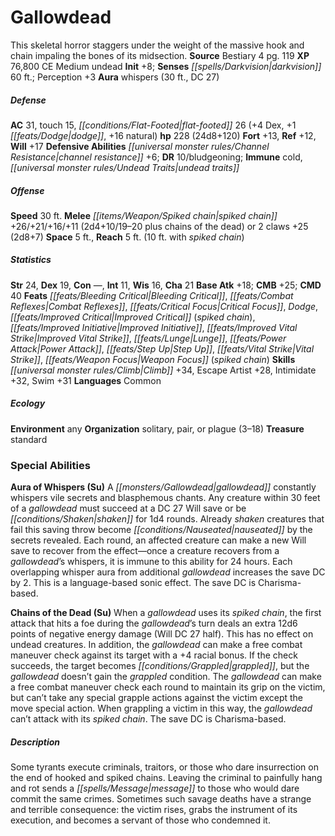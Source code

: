 ﻿---
cssclass: [monsters]
title1: Gallowdead
desc_short: This skeletal horror staggers under the weight of the massive hook and
  chain impaling the bones of its midsection.
title2: Gallowdead
CR: 16
sources:
- name: Bestiary 4
  page: 119
  link: http://paizo.com/products/btpy91ds?Pathfinder-Roleplaying-Game-Bestiary-4
XP: 76800
alignment: CE
size: Medium
type: undead
initiative:
  bonus: 8
senses:
  darkvision: 60
auras:
- name: whispers
  radius: 30
  DC: 27
AC:
  AC: 31
  touch: 15
  flat_footed: 26
  components:
    dex: 4
    dodge: 1
    natural: 16
HP:
  HP: 228
  long: 24d8+120
saves:
  fort: 13
  ref: 12
  will: 17
defensive_abilities:
- channel resistance +6
DR:
- amount: 10
  weakness: bludgeoning
immunities:
- cold
- undead traits
speeds:
  base: 30
attacks:
  melee:
  - - text: spiked chain +26/+21/+16/+11 (2d4+10/19-20 plus chains of the dead)
      entries:
      - - damage: 2d4+10
          crit_range: 19-20
        - effect: chains of the dead
      attack: spiked chain
      bonus:
      - 26
      - 21
      - 16
      - 11
  - - text: 2 claws +25 (2d8+7)
      entries:
      - - damage: 2d8+7
      count: 2
      attack: claws
      bonus:
      - 25
space: 5
reach: 5
reach_other: 10 ft. with spiked chain
ability_scores:
  STR: 24
  DEX: 19
  CON:
  INT: 11
  WIS: 16
  CHA: 21
BAB: 18
CMB: 25
CMD: 40
feats:
- name: Bleeding Critical
- name: Combat Reflexes
- name: Critical Focus
- name: Dodge
- name: Improved Critical (spiked chain)
- name: Improved Initiative
- name: Improved Vital Strike
- name: Lunge
- name: Power Attack
- name: Step Up
- name: Vital Strike
- name: Weapon Focus (spiked chain)
skills:
  Climb: 34
  Escape Artist: 28
  Intimidate: 32
  Swim: 31
  Perception: 3
languages:
- Common
ecology:
  environment: any
  organization: solitary, pair, or plague (3-18)
  treasure_type: standard
special_abilities:
  Aura of Whispers (Su): A gallowdead constantly whispers vile secrets and blasphemous
    chants. Any creature within 30 feet of a gallowdead must succeed at a DC 27 Will
    save or be shaken for 1d4 rounds. Already shaken creatures that fail this saving
    throw become nauseated by the secrets revealed. Each round, an affected creature
    can make a new Will save to recover from the effect-once a creature recovers from
    a gallowdead's whispers, it is immune to this ability for 24 hours. Each overlapping
    whisper aura from additional gallowdead increases the save DC by 2. This is a
    language-based sonic effect. The save DC is Charisma-based.
  Chains of the Dead (Su): When a gallowdead uses its spiked chain, the first attack
    that hits a foe during the gallowdead's turn deals an extra 12d6 points of negative
    energy damage (Will DC 27 half). This has no effect on undead creatures. In addition,
    the gallowdead can make a free combat maneuver check against its target with a
    +4 racial bonus. If the check succeeds, the target becomes grappled, but the gallowdead
    doesn't gain the grappled condition. The gallowdead can make a free combat maneuver
    check each round to maintain its grip on the victim, but can't take any special
    grapple actions against the victim except the move special action. When grappling
    a victim in this way, the gallowdead can't attack with its spiked chain. The save
    DC is Charisma-based.
desc_long: 'Some tyrants execute criminals, traitors, or those who dare insurrection
  on the end of hooked and spiked chains. Leaving the criminal to painfully hang and
  rot sends a message to those who would dare commit the same crimes. Sometimes such
  savage deaths have a strange and terrible consequence: the victim rises, grabs the
  instrument of its execution, and becomes a servant of those who condemned it.'

---

# Gallowdead
This skeletal horror staggers under the weight of the massive hook and chain impaling the bones of its midsection.
**Source** Bestiary 4 pg. 119
**XP** 76,800
CE Medium undead
**Init** +8; **Senses** _[[spells/Darkvision|darkvision]]_ 60 ft.; Perception +3
**Aura** whispers (30 ft., DC 27)

##### Defense

**AC** 31, touch 15, _[[conditions/Flat-Footed|flat-footed]]_ 26 (+4 Dex, +1 _[[feats/Dodge|dodge]]_, +16 natural)
**hp** 228 (24d8+120)
**Fort** +13, **Ref** +12, **Will** +17
**Defensive Abilities** _[[universal monster rules/Channel Resistance|channel resistance]]_ +6; **DR** 10/bludgeoning; **Immune** cold, _[[universal monster rules/Undead Traits|undead traits]]_

##### Offense
**Speed** 30 ft.
**Melee** _[[items/Weapon/Spiked chain|spiked chain]]_ +26/+21/+16/+11 (2d4+10/19–20 plus chains of the dead) or 2 claws +25 (2d8+7)
**Space** 5 ft., **Reach** 5 ft. (10 ft. with _spiked chain_)

##### Statistics
**Str** 24, **Dex** 19, **Con** —, **Int** 11, **Wis** 16, **Cha** 21
**Base Atk** +18; **CMB** +25; **CMD** 40
**Feats** _[[feats/Bleeding Critical|Bleeding Critical]]_, _[[feats/Combat Reflexes|Combat Reflexes]]_, _[[feats/Critical Focus|Critical Focus]]_, _Dodge_, _[[feats/Improved Critical|Improved Critical]]_ (_spiked chain_), _[[feats/Improved Initiative|Improved Initiative]]_, _[[feats/Improved Vital Strike|Improved Vital Strike]]_, _[[feats/Lunge|Lunge]]_, _[[feats/Power Attack|Power Attack]]_, _[[feats/Step Up|Step Up]]_, _[[feats/Vital Strike|Vital Strike]]_, _[[feats/Weapon Focus|Weapon Focus]]_ (_spiked chain_)
**Skills** _[[universal monster rules/Climb|Climb]]_ +34, Escape Artist +28, Intimidate +32, Swim +31
**Languages** Common

##### Ecology

**Environment** any
**Organization** solitary, pair, or plague (3–18)
**Treasure** standard

### Special Abilities

**Aura of Whispers (Su)** A _[[monsters/Gallowdead|gallowdead]]_ constantly whispers vile secrets and blasphemous chants. Any creature within 30 feet of a _gallowdead_ must succeed at a DC 27 Will save or be _[[conditions/Shaken|shaken]]_ for 1d4 rounds. Already _shaken_ creatures that fail this saving throw become _[[conditions/Nauseated|nauseated]]_ by the secrets revealed. Each round, an affected creature can make a new Will save to recover from the effect—once a creature recovers from a _gallowdead_’s whispers, it is immune to this ability for 24 hours. Each overlapping whisper aura from additional _gallowdead_ increases the save DC by 2. This is a language-based sonic effect. The save DC is Charisma-based.

**Chains of the Dead (Su)** When a _gallowdead_ uses its _spiked chain_, the first attack that hits a foe during the _gallowdead_’s turn deals an extra 12d6 points of negative energy damage (Will DC 27 half). This has no effect on undead creatures. In addition, the _gallowdead_ can make a free combat maneuver check against its target with a +4 racial bonus. If the check succeeds, the target becomes _[[conditions/Grappled|grappled]]_, but the _gallowdead_ doesn’t gain the _grappled_ condition. The _gallowdead_ can make a free combat maneuver check each round to maintain its grip on the victim, but can’t take any special grapple actions against the victim except the move special action. When grappling a victim in this way, the _gallowdead_ can’t attack with its _spiked chain_. The save DC is Charisma-based.

##### Description

Some tyrants execute criminals, traitors, or those who dare insurrection on the end of hooked and spiked chains. Leaving the criminal to painfully hang and rot sends a _[[spells/Message|message]]_ to those who would dare commit the same crimes. Sometimes such savage deaths have a strange and terrible consequence: the victim rises, grabs the instrument of its execution, and becomes a servant of those who condemned it.